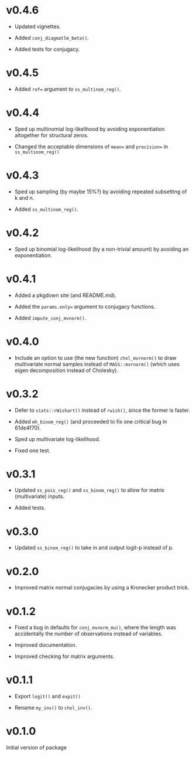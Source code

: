 # v0.4.6

- Updated vignettes.

- Added `conj_diagmatlm_beta()`.

- Added tests for conjugacy.

# v0.4.5

- Added `ref=` argument to `ss_multinom_reg()`.

# v0.4.4

- Sped up multinomial log-likelihood by avoiding exponentiation altogether for structural zeros.

- Changed the acceptable dimensions of `mean=` and `precision=` in `ss_multinom_reg()`

# v0.4.3

- Sped up sampling (by maybe 15%?) by avoiding repeated subsetting of k and n.

- Added `ss_multinom_reg()`.

# v0.4.2

- Sped up binomial log-likelihood (by a non-trivial amount) by avoiding an exponentiation.

# v0.4.1

- Added a pkgdown site (and README.md).

- Added the `params.only=` argument to conjugacy functions.

- Added `impute_conj_mvnorm()`.

# v0.4.0

- Include an option to use (the new function) `chol_mvrnorm()` to draw multivariate normal samples instead of `MASS::mvrnorm()` 
  (which uses eigen decomposition instead of Cholesky).

# v0.3.2

- Defer to `stats::rWishart()` instead of `rwish()`, since the former is faster.

- Added `mh_binom_reg()` (and proceeded to fix one critical bug in 61de4f70).

- Sped up multivariate log-likelihood.

- Fixed one test.

# v0.3.1

- Updated `ss_pois_reg()` and `ss_binom_reg()` to allow for matrix (multivariate) inputs.

- Added tests.

# v0.3.0

- Updated `ss_binom_reg()` to take in and output logit-p instead of p.

# v0.2.0

- Improved matrix normal conjugacies by using a Kronecker product trick.

# v0.1.2

- Fixed a bug in defaults for `conj_mvnorm_mu()`, where the length was accidentally the number of observations instead of variables.

- Improved documentation.

- Improved checking for matrix arguments.

# v0.1.1

- Export `logit()` and `expit()`

- Rename `my_inv()` to `chol_inv()`.

# v0.1.0

Initial version of package
